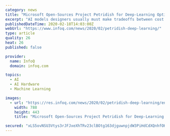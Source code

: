 ```yaml
---
category: news
title: "Microsoft Open-Sources Project Petridish for Deep-Learning Optimization"
excerpt: "AI models designers usually must make tradeoffs between cost and performance ... Cell-search produced similar results, and the average search time for models was around 10 GPU-days."
publishedDateTime: 2020-02-18T14:03:00Z
webUrl: "https://www.infoq.com/news/2020/02/petridish-deep-learning/"
type: article
quality: 26
heat: 26
published: false

provider:
  name: InfoQ
  domain: infoq.com

topics:
  - AI
  - AI Hardware
  - Machine Learning

images:
  - url: "https://res.infoq.com/news/2020/02/petridish-deep-learning/en/headerimage/petridish-deep-learnng-1581684370716.jpg"
    width: 788
    height: 443
    title: "Microsoft Open-Sources Project Petridish for Deep-Learning Optimization"

secured: "xLS5ovNSU3Vtys3rJFJxeXhTRv23clBOtg163djguwnpjdW3PiHdCdXQnhfOHiveJ1mY5LtKh3cIdZ18VgGSJJQm/F3TSkeVXHs/vXNjt/5VBoStaDnhtPDlI/76T8T7fg+h8hNni7ta9QhbmdprA0tAq0oNrfOyCTUNCLvUtrNGLabovpVO7uiU+N99slLYS2o58dCRDvOzYI/T3qt3eLpqvx13g4QA7ztKmxKUz1FzK+u5O8kMnTdIPFjb+c8t0otMk1brKr3G9myvfVUJhCvdxwpc72ZCy5aiNbk+MrVHpyI0uBWPNVdG0cn031iw;h58DQ/FiorjINVDQJ1xoPA=="
---
```


